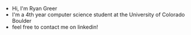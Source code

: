 - Hi, I'm Ryan Greer
- I'm a 4th year computer science student at the University of Colorado Boulder
- feel free to contact me on linkedin!

<!---
doublergreer/doublergreer is a ✨ special ✨ repository because its `README.md` (this file) appears on your GitHub profile.
You can click the Preview link to take a look at your changes.
--->
